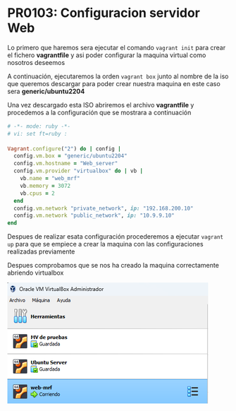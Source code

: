 # PR0103: Configuracion servidor Web

Lo primero que haremos sera ejecutar el comando `vagrant init` para crear el fichero **vagrantfile** y asi poder configurar la maquina virtual como nosotros deseemos

A continuación, ejecutaremos la orden `vagrant box` junto al nombre de la iso que queremos descargar para poder crear nuestra maquina en este caso sera **generic/ubuntu2204**

Una vez descargado esta ISO abriremos el archivo **vagrantfile** y procedemos a la configuración que se mostrara a continuación

```ruby
# -*- mode: ruby -*-
# vi: set ft=ruby :

Vagrant.configure("2") do | config |
  config.vm.box = "generic/ubuntu2204"
  config.vm.hostname = "Web_server"
  config.vm.provider "virtualbox" do | vb |
    vb.name = "web_mrf"
    vb.memory = 3072
    vb.cpus = 2
  end
  config.vm.network "private_network", ip: "192.168.200.10"
  config.vm.network "public_network", ip: "10.9.9.10"
end
```

Despues de realizar esata configuración procederemos a ejecutar `vagrant up` para que se empiece a crear la maquina con las configuraciones realizadas previamente

Despues comprobamos que se nos ha creado la maquina correctamente abriendo virtualbox

![alt text](image.png)